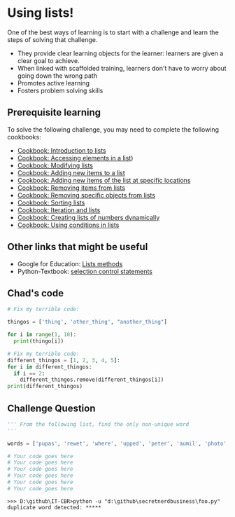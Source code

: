# Using lists!

One of the best ways of learning is to start with a challenge and learn the steps of solving that challenge.

* They provide clear learning objects for the learner: learners are given a clear goal to achieve. 
* When linked with scaffolded training, learners don't have to worry about going down the wrong path
* Promotes active learning 
* Fosters problem solving skills

## Prerequisite learning

To solve the following challenge, you may need to complete the following cookbooks:

* [Cookbook: Introduction to lists](../../cookbook/python/foundations/foundations.lists.introductions.md)
* [Cookbook: Accessing elements in a list](../../cookbook/python/foundations/foundations.lists.add_item_at_index.md))
* [Cookbook: Modifying lists](../../cookbook/python/foundations/foundations.lists.modifying_lists.md)
* [Cookbook: Adding new items to a list](../../cookbook/python/foundations/foundations.lists.add_item_at_index.md)
* [Cookbook: Adding new items of the list at specific locations](../../cookbook/python/foundations/foundations.lists.add_item_at_index.md)
* [Cookbook: Removing items from lists](../../cookbook/python/foundations/foundations.lists.remove_item.md)
* [Cookbook: Removing specific objects from lists](../../cookbook/python/foundations/foundations.lists.remove_specific_item.md)
* [Cookbook: Sorting lists](../../cookbook/python/foundations/foundations.lists.sorting.md)
* [Cookbook: Iteration and lists](../../cookbook/python/foundations/foundations.lists.iterating.md)
* [Cookbook: Creating lists of numbers dynamically](../../cookbook/python/foundations/foundations.lists.dynamic_list_generation.md)
* [Cookbook: Using conditions in lists](../../cookbook/python/foundations/foundations.lists.conditions_in_lists.md)

## Other links that might be useful

* Google for Education: [Lists methods](https://developers.google.com/edu/python/lists)  
* Python-Textbook: [selection control statements](https://python-textbok.readthedocs.io/en/1.0/Selection_Control_Statements.html)

## Chad's code


```python
# Fix my terrible code: 

thingos = ['thing', 'other_thing', "another_thing"]

for i in range(1, 10):
  print(thingo[i])
```

```python
# Fix my terrible code: 
different_thingos = [1, 2, 3, 4, 5]:
for i in different_thingos: 
  if i == 2:
    different_thingos.remove(different_thingos[i])
print(different_thingos)
```

## Challenge Question

```python
''' From the following list, find the only non-unique word
'''

words = ['pupas', 'rewet', 'where', 'upped', 'peter', 'aumil', 'photo', 'azyms', 'kydst', 'reifs', 'quoys', 'theft', 'regia', 'poral', 'miles', 'quare', 'lynes', 'qualy', 'weeke', 'pudgy', 'serve', 'muton', 'kadis', 'agree', 'pleas', 'satyr', 'cotes', 'shark', 'weeis', 'moile', 'gnarl', 'whins', 'cloke', 'siler', 'doggy', 'soyuz', 'dandy', 'crepy', 'moria', 'rarks', 'belli', 'waled', 'goody', 'spiel', 'zaire', 'waffs', 'eruct', 'pownd', 'octet', 'embar', 'stirk', 'dorse', 'acned', 'rotty', 'lense', 'roule', 'jumar', 'kinda', 'rekey', 'tragu', 'draco', 'cardi', 'keema', 'mirrs', 'kyudo', 'yeeds', 'potes', 'japer', 'evegs', 'diary', 'disas', 'sorra', 'plain', 'yonny', 'alkos', 'mante', 'chout', 'metol', 'symar', 'fards', 'dukka', 'murva', 'recon', 'takht', 'twyer', 'gawks', 'hunky', 'spelk', 'fibro', 'pohed', 'perky', 'readd', 'muntu', 'tiros', 'takhi', 'vexes', 'cezve', 'derth', 'gompa', 'ocrea', 'lores', 'spait', 'malmy', 'graze', 'dobes', 'villa', 'ysame', 'inapt', 'nonic', 'sitka', 'aboon', 'clash', 'rotls', 'psych', 'abacs', 'bunts', 'heald', 'trunk', 'ships', 'wembs', 'khafs', 'feast', 'smith', 'commo', 'grens', 'nelly', 'stean', 'ahent', 'rakia', 'wiled', 'aloft', 'abrim', 'plumy', 'sadis', 'alien', 'blite', 'filks', 'womyn', 'vexes', 'forza', 'calmy', 'altho', 'huies', 'happi', 'molvi', 'drive', 'gyver', 'gites', 'algas', 'mesic', 'swads', 'memic', 'campi', 'ranns', 'pores', 'inwit', 'demit', 'matts', 'voces', 'wasts', 'dreed', 'hammy', 'mauvy', 'helot', 'peepe', 'sarir', 'shoud', 'ioras', 'shule', 'arith', 'katis', 'rejas', 'jakie', 'xolos', 'oaker', 'renne', 'agars', 'rings', 'clank', 'bonce', 'combe', 'lader', 'ergon', 'rowts', 'wavey', 'angas', 'civil', 'dente', 'petar', 'vrous', 'woosh', 'mihas', 'tuxes', 'horme', 'rudes', 'grays', 'mooks', 'calps', 'flamy', 'mardy', 'mudra', 'aguna', 'speld', 'jalap', 'apism', 'shako', 'scuta', 'jetes', 'yites', 'lindy', 'ebbet', 'binit', 'nodal', 'tabus', 'sagum', 'croci', 'unfix', 'kawau', 'dhals', 'pubis', 'maqui', 'brast', 'mivvy', 'sekos', 'yates', 'clunk', 'loner', 'yewen', 'lewis', 'rebuy', 'kivas', 'taxer', 'dinlo', 'sokes', 'pesos', 'maill', 'slorm', 'raddy', 'wolds', 'poppy', 'scant', 'forel', 'sluts', 'glory', 'aahed', 'ajiva', 'ommel', 'slink', 'kreef', 'throb', 'vibey', 'bitts', 'grant', 'dunce', 'ebike', 'fight', 'clips', 'golly', 'scram', 'swags', 'deare', 'sitch', 'towsy', 'jurel', 'deair', 'paler', 'puses', 'ouped', 'stots', 'sedum', 'pixie', 'natto', 'joual', 'routh', 'renin', 'xebec', 'guile', 'soyas', 'pheer', 'yabas', 'galed', 'races', 'lesbo', 'bides', 'lance', 'ngaka', 'venge', 'rasas', 'rykes', 'aread', 'putas', 'curia', 'alpha', 'edged', 'spirt', 'virgo', 'girns', 'trams', 'binal', 'punks', 'forby', 'seine', 'iodic', 'swash', 'lises', 'duads', 'hibas', 'derma', 'cauda', 'knish', 'kojis', 'rucks', 'artsy', 'risus', 'gambs', 'mvule', 'quims', 'facia', 'sheen', 'armil', 'gursh', 'dagga', 'nucin', 'limma', 'deign', 'yoghs', 'unzip', 'karks', 'acute', 'lubed', 'byres', 'hokas', 'swarm', 'hangi', 'clack', 'tunds', 'tacet', 'sonne', 'femic', 'leery', 'gulfy', 'tided', 'usnea', 'povos', 'nkosi', 'funny', 'ahead', 'beigy', 'dazer', 'pecia', 'yowed', 'mowed', 'rains', 'oriel', 'whipt', 'duply', 'until', 'votes', 'nanty', 'arias', 'devot', 'gayly', 'jougs', 'drums', 'tawie', 'plouk', 'bafta', 'pryan', 'drone', 'keaki', 'cools', 'ouzos', 'daynt', 'zinke', 'peeps', 'pheon', 'erugo', 'lurry', 'waded', 'boats', 'toged', 'meaty', 'knaur', 'vouge', 'humph', 'rines', 'boody', 'tinty', 'khaya', 'fossa', 'reefs', 'prime', 'phooh', 'mells', 'skirr', 'chows', 'hijab', 'falsy', 'misky', 'sorex', 'stude', 'cocky', 'burry', 'talon', 'doest', 'ezine', 'ratos', 'orixa', 'avise', 'drink', 'panni', 'ycond', 'faena', 'cusps', 'wilds', 'dares', 'unsex', 'mogue', 'fillo', 'pusle', 'fixed', 'stunk', 'clour', 'nisus', 'swizz', 'peach', 'lymes', 'weedy', 'wizes', 'roomy', 'retia', 'debur', 'wispy', 'prune', 'kapow', 'flawy', 'judge', 'dural', 'anear', 'merge', 'techy', 'verve', 'whity', 'spats', 'subak', 'wider', 'links', 'purer', 'sapan', 'brick', 'canes', 'duroc', 'milly', 'super', 'lehrs', 'ouzel', 'lotah', 'weils', 'oaten', 'kacks', 'crwth', 'scats', 'spree', 'aking', 'afore', 'sport', 'hoary', 'kawed', 'rokes', 'bands', 'knule', 'wizzo', 'catch', 'pinto', 'vints', 'pikas', 'loams', 'huhus', 'pirls', 'fitly', 'these', 'toeas', 'fytte', 'chads', 'refis', 'cunny', 'ureas', 'anise', 'nudie', 'decay', 'score', 'nalas', 'brame', 'lomas', 'medii', 'bices', 'hiked', 'flame', 'munts', 'rages']

# Your code goes here
# Your code goes here
# Your code goes here
# Your code goes here
# Your code goes here
# Your code goes here
```

```shell
>>> D:\github\IT-CBR>python -u "d:\github\secretnerdbusiness\foo.py"
duplicate word detected: *****
```